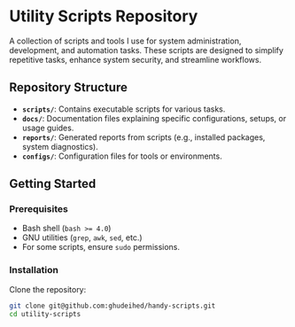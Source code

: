 # Utility Scripts Repository

A collection of scripts and tools I use for system administration, development, and automation tasks. These scripts are designed to simplify repetitive tasks, enhance system security, and streamline workflows.

## Repository Structure

- **`scripts/`**: Contains executable scripts for various tasks.
- **`docs/`**: Documentation files explaining specific configurations, setups, or usage guides.
- **`reports/`**: Generated reports from scripts (e.g., installed packages, system diagnostics).
- **`configs/`**: Configuration files for tools or environments.

## Getting Started

### Prerequisites
- Bash shell (`bash >= 4.0`)
- GNU utilities (`grep`, `awk`, `sed`, etc.)
- For some scripts, ensure `sudo` permissions.

### Installation
Clone the repository:
```bash
git clone git@github.com:ghudeihed/handy-scripts.git
cd utility-scripts

